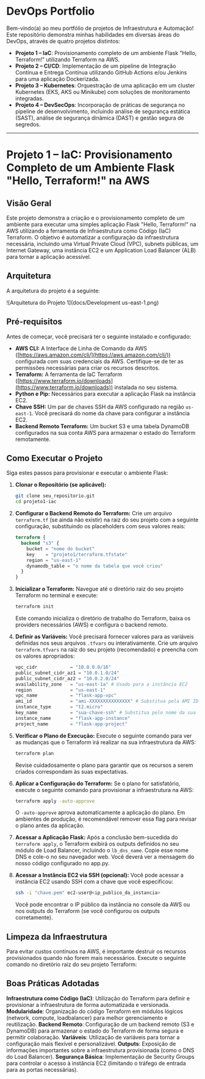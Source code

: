 # DevOps Portfolio

Bem-vindo(a) ao meu portfólio de projetos de Infraestrutura e Automação! Este repositório demonstra minhas habilidades em diversas áreas do DevOps, através de quatro projetos distintos:

- **Projeto 1 – IaC**: Provisionamento completo de um ambiente Flask "Hello, Terraform!" utilizando Terraform na AWS.
- **Projeto 2 – CI/CD**: Implementação de um pipeline de Integração Contínua e Entrega Contínua utilizando GitHub Actions e/ou Jenkins para uma aplicação Dockerizada.
- **Projeto 3 – Kubernetes**: Orquestração de uma aplicação em um cluster Kubernetes (EKS, AKS ou Minikube) com soluções de monitoramento integradas.
- **Projeto 4 – DevSecOps**: Incorporação de práticas de segurança no pipeline de desenvolvimento, incluindo análise de segurança estática (SAST), análise de segurança dinâmica (DAST) e gestão segura de segredos.

---

# Projeto 1 – IaC: Provisionamento Completo de um Ambiente Flask "Hello, Terraform!" na AWS

## Visão Geral

Este projeto demonstra a criação e o provisionamento completo de um ambiente para executar uma simples aplicação Flask "Hello, Terraform!" na AWS utilizando a ferramenta de Infraestrutura como Código (IaC) Terraform. O objetivo é automatizar a configuração da infraestrutura necessária, incluindo uma Virtual Private Cloud (VPC), subnets públicas, um Internet Gateway, uma instância EC2 e um Application Load Balancer (ALB) para tornar a aplicação acessível.

## Arquitetura

A arquitetura do projeto é a seguinte:

![Arquitetura do Projeto 1](docs/Development us-east-1.png)

## Pré-requisitos

Antes de começar, você precisará ter o seguinte instalado e configurado:

* **AWS CLI:** A Interface de Linha de Comando da AWS ([https://aws.amazon.com/cli/](https://aws.amazon.com/cli/)) configurada com suas credenciais da AWS. Certifique-se de ter as permissões necessárias para criar os recursos descritos.
* **Terraform:** A ferramenta de IaC Terraform ([https://www.terraform.io/downloads](https://www.terraform.io/downloads)) instalada no seu sistema.
* **Python e Pip:** Necessários para executar a aplicação Flask na instância EC2.
* **Chave SSH:** Um par de chaves SSH da AWS configurado na região `us-east-1`. Você precisará do nome da chave para configurar a instância EC2.
* **Backend Remoto Terraform:** Um bucket S3 e uma tabela DynamoDB configurados na sua conta AWS para armazenar o estado do Terraform remotamente.

## Como Executar o Projeto

Siga estes passos para provisionar e executar o ambiente Flask:

1.  **Clonar o Repositório (se aplicável):**
    ```bash
    git clone seu_repositorio.git
    cd projeto1-iac
    ```

2.  **Configurar o Backend Remoto do Terraform:**
    Crie um arquivo `terraform.tf` (se ainda não existir) na raiz do seu projeto com a seguinte configuração, substituindo os placeholders com seus valores reais:

    ```terraform
    terraform {
      backend "s3" {
        bucket = "nome do bucket"
        key    = "projeto1/terraform.tfstate"
        region = "us-east-1"
        dynamodb_table = "o nome da tabela que você criou"
      }
    }
    ```

3.  **Inicializar o Terraform:**
    Navegue até o diretório raiz do seu projeto Terraform no terminal e execute:
    ```bash
    terraform init
    ```
    Este comando inicializa o diretório de trabalho do Terraform, baixa os providers necessários (AWS) e configura o backend remoto.

4.  **Definir as Variáveis:**
    Você precisará fornecer valores para as variáveis definidas nos seus arquivos `.tfvars` ou interativamente. Crie um arquivo `terraform.tfvars` na raiz do seu projeto (recomendado) e preencha com os valores apropriados:

    ```terraform
    vpc_cidr            = "10.0.0.0/16"
    public_subnet_cidr_az1 = "10.0.1.0/24"
    public_subnet_cidr_az2 = "10.0.2.0/24"
    availability_zone   = "us-east-1a" # Usado para a instância EC2
    region              = "us-east-1"
    vpc_name            = "flask-app-vpc"
    ami_id              = "ami-XXXXXXXXXXXXXXX" # Substitua pela AMI ID desejada na região us-east-1, neste projeto usamos o ubuntu
    instance_type       = "t2.micro"
    key_name            = "sua-chave-ssh" # Substitua pelo nome da sua chave SSH
    instance_name       = "flask-app-instance"
    project_name        = "flask-app-project"
    ```
    
5.  **Verificar o Plano de Execução:**
    Execute o seguinte comando para ver as mudanças que o Terraform irá realizar na sua infraestrutura da AWS:
    ```bash
    terraform plan
    ```
    Revise cuidadosamente o plano para garantir que os recursos a serem criados correspondam às suas expectativas.

6.  **Aplicar a Configuração do Terraform:**
    Se o plano for satisfatório, execute o seguinte comando para provisionar a infraestrutura na AWS:
    ```bash
    terraform apply -auto-approve
    ```
    O `-auto-approve` aprova automaticamente a aplicação do plano. Em ambientes de produção, é recomendável remover essa flag para revisar o plano antes da aplicação.

7.  **Acessar a Aplicação Flask:**
    Após a conclusão bem-sucedida do `terraform apply`, o Terraform exibirá os outputs definidos no seu módulo de Load Balancer, incluindo o `lb_dns_name`. Copie esse nome DNS e cole-o no seu navegador web. Você deverá ver a mensagem do nosso código configurado no app.py.

8.  **Acessar a Instância EC2 via SSH (opcional):**
    Você pode acessar a instância EC2 usando SSH com a chave que você especificou:
    ```bash
    ssh -i "chave.pem" ec2-user@<ip_publico_da_instancia>
    ```
    Você pode encontrar o IP público da instância no console da AWS ou nos outputs do Terraform (se você configurou os outputs corretamente).

## Limpeza da Infraestrutura

Para evitar custos contínuos na AWS, é importante destruir os recursos provisionados quando não forem mais necessários. Execute o seguinte comando no diretório raiz do seu projeto Terraform:

## Boas Práticas Adotadas

**Infraestrutura como Código (IaC)**: Utilização do Terraform para definir e provisionar a infraestrutura de forma automatizada e versionada.
**Modularidade**: Organização do código Terraform em módulos lógicos (network, compute, loadbalancer) para melhor gerenciamento e reutilização.
**Backend Remoto**: Configuração de um backend remoto (S3 e DynamoDB) para armazenar o estado do Terraform de forma segura e permitir colaboração.
**Variáveis**: Utilização de variáveis para tornar a configuração mais flexível e personalizável.
**Outputs**: Exposição de informações importantes sobre a infraestrutura provisionada (como o DNS do Load Balancer).
**Segurança Básica**: Implementação de Security Groups para controlar o acesso à instância EC2 (limitando o tráfego de entrada para as portas necessárias).
